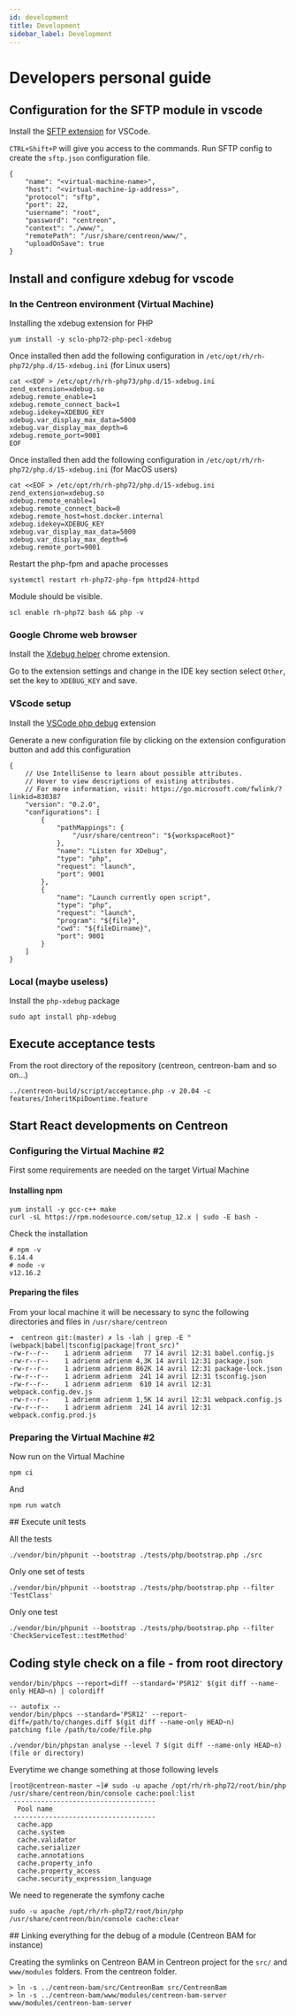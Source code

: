 ```yaml
---
id: development
title: Development
sidebar_label: Development
---
```


# Developers personal guide

## Configuration for the SFTP module in vscode

Install the [SFTP extension](https://marketplace.visualstudio.com/items?itemName=liximomo.sftp) for VSCode.

`CTRL+Shift+P` will give you access to the commands.
Run SFTP config to create the `sftp.json` configuration file.

```
{
    "name": "<virtual-machine-name>",
    "host": "<virtual-machine-ip-address>",
    "protocol": "sftp",
    "port": 22,
    "username": "root",
    "password": "centreon",
    "context": "./www/",
    "remotePath": "/usr/share/centreon/www/",
    "uploadOnSave": true
}
```

## Install and configure xdebug for vscode

### In the Centreon environment (Virtual Machine)

Installing the xdebug extension for PHP

```
yum install -y sclo-php72-php-pecl-xdebug
```

Once installed then add the following configuration in `/etc/opt/rh/rh-php72/php.d/15-xdebug.ini` (for Linux users)

```
cat <<EOF > /etc/opt/rh/rh-php73/php.d/15-xdebug.ini
zend_extension=xdebug.so
xdebug.remote_enable=1
xdebug.remote_connect_back=1
xdebug.idekey=XDEBUG_KEY
xdebug.var_display_max_data=5000
xdebug.var_display_max_depth=6
xdebug.remote_port=9001
EOF
```

Once installed then add the following configuration in `/etc/opt/rh/rh-php72/php.d/15-xdebug.ini` (for MacOS users)
```
cat <<EOF > /etc/opt/rh/rh-php72/php.d/15-xdebug.ini
zend_extension=xdebug.so
xdebug.remote_enable=1
xdebug.remote_connect_back=0
xdebug.remote_host=host.docker.internal
xdebug.idekey=XDEBUG_KEY
xdebug.var_display_max_data=5000
xdebug.var_display_max_depth=6
xdebug.remote_port=9001
```

Restart the php-fpm and apache processes
```
systemctl restart rh-php72-php-fpm httpd24-httpd
```

Module should be visible.
```
scl enable rh-php72 bash && php -v
```

### Google Chrome web browser

Install the [Xdebug helper](https://chrome.google.com/webstore/detail/xdebug-helper/eadndfjplgieldjbigjakmdgkmoaaaoc) chrome extension.

Go to the extension settings and change in the IDE key section select
`Other`, set the key to `XDEBUG_KEY` and save.

### VScode setup

Install the [VSCode php debug](https://marketplace.visualstudio.com/items?itemName=felixfbecker.php-debug) extension

Generate a new configuration file by clicking on the extension configuration button and add this configuration
```
{
    // Use IntelliSense to learn about possible attributes.
    // Hover to view descriptions of existing attributes.
    // For more information, visit: https://go.microsoft.com/fwlink/?linkid=830387
    "version": "0.2.0",
    "configurations": [
        {
            "pathMappings": {
                "/usr/share/centreon": "${workspaceRoot}"
            },
            "name": "Listen for XDebug",
            "type": "php",
            "request": "launch",
            "port": 9001
        },
        {
            "name": "Launch currently open script",
            "type": "php",
            "request": "launch",
            "program": "${file}",
            "cwd": "${fileDirname}",
            "port": 9001
        }
    ]
}
```

### Local (maybe useless)
Install the `php-xdebug` package
```
sudo apt install php-xdebug
```

## Execute acceptance tests
From the root directory of the repository (centreon, centreon-bam and so on...)

```
../centreon-build/script/acceptance.php -v 20.04 -c features/InheritKpiDowntime.feature
```

## Start React developments on Centreon

### Configuring the Virtual Machine #2

First some requirements are needed on the target Virtual Machine

#### Installing npm

```
yum install -y gcc-c++ make
curl -sL https://rpm.nodesource.com/setup_12.x | sudo -E bash -
```

Check the installation

```
# npm -v
6.14.4
# node -v
v12.16.2
```

#### Preparing the files

From your local machine it will be necessary to sync the following directories and files in `/usr/share/centreon`

```
➜  centreon git:(master) ✗ ls -lah | grep -E "(webpack|babel|tsconfig|package|front_src)"
-rw-r--r--    1 adrienm adrienm   77 14 avril 12:31 babel.config.js
-rw-r--r--    1 adrienm adrienm 4,3K 14 avril 12:31 package.json
-rw-r--r--    1 adrienm adrienm 862K 14 avril 12:31 package-lock.json
-rw-r--r--    1 adrienm adrienm  241 14 avril 12:31 tsconfig.json
-rw-r--r--    1 adrienm adrienm  610 14 avril 12:31 webpack.config.dev.js
-rw-r--r--    1 adrienm adrienm 1,5K 14 avril 12:31 webpack.config.js
-rw-r--r--    1 adrienm adrienm  241 14 avril 12:31 webpack.config.prod.js
```

### Preparing the Virtual Machine #2

Now run on the Virtual Machine

```
npm ci
```

And

```
npm run watch
```

## Execute unit tests

All the tests
```
./vendor/bin/phpunit --bootstrap ./tests/php/bootstrap.php ./src
```

Only one set of tests
```
./vendor/bin/phpunit --bootstrap ./tests/php/bootstrap.php --filter 'TestClass'
```

Only one test
```
./vendor/bin/phpunit --bootstrap ./tests/php/bootstrap.php --filter 'CheckServiceTest::testMethod'
```

## Coding style check on a file - from root directory

```
vendor/bin/phpcs --report=diff --standard='PSR12' $(git diff --name-only HEAD~n) | colordiff

-- autofix --
vendor/bin/phpcs --standard='PSR12' --report-diff=/path/to/changes.diff $(git diff --name-only HEAD~n)
patching file /path/to/code/file.php
```

```
./vendor/bin/phpstan analyse --level 7 $(git diff --name-only HEAD~n) (file or directory)
```

Everytime we change something at those following levels
```
[root@centreon-master ~]# sudo -u apache /opt/rh/rh-php72/root/bin/php /usr/share/centreon/bin/console cache:pool:list
 ------------------------------------
  Pool name
 ------------------------------------
  cache.app
  cache.system
  cache.validator
  cache.serializer
  cache.annotations
  cache.property_info
  cache.property_access
  cache.security_expression_language
```

We need to regenerate the symfony cache

```
sudo -u apache /opt/rh/rh-php72/root/bin/php /usr/share/centreon/bin/console cache:clear
```

## Linking everything for the debug of a module (Centreon BAM for instance)


Creating the symlinks on Centreon BAM in Centreon project for the `src/` and `www/modules` folders.
From the centreon folder.

```
> ln -s ../centreon-bam/src/CentreonBam src/CentreonBam
> ln -s ../centreon-bam/www/modules/centreon-bam-server www/modules/centreon-bam-server
```

